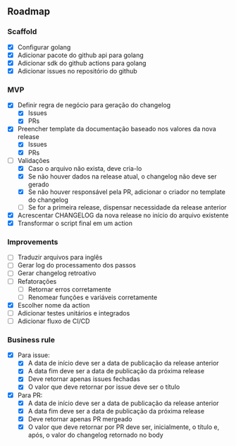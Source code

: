 ## Roadmap

### Scaffold

- [x] Configurar golang
- [x] Adicionar pacote do github api para golang
- [x] Adicionar sdk do github actions para golang
- [x] Adicionar issues no repositório do github

### MVP

- [x] Definir regra de negócio para geração do changelog
    - [x] Issues
    - [x] PRs
- [x] Preencher template da documentação baseado nos valores da nova release
    - [x] Issues
    - [x] PRs
- [ ] Validações
    - [x] Caso o arquivo não exista, deve cria-lo
    - [x] Se não houver dados na release atual, o changelog não deve ser gerado
    - [x] Se não houver responsável pela PR, adicionar o criador no template do changelog
    - [ ] Se for a primeira release, dispensar necessidade da release anterior
- [x] Acrescentar CHANGELOG da nova release no início do arquivo existente
- [x] Transformar o script final em um action

### Improvements

- [ ] Traduzir arquivos para inglês
- [ ] Gerar log do processamento dos passos
- [ ] Gerar changelog retroativo
- [ ] Refatorações
    - [ ] Retornar erros corretamente
    - [ ] Renomear funções e variáveis corretamente
- [x] Escolher nome da action
- [ ] Adicionar testes unitários e integrados
- [ ] Adicionar fluxo de CI/CD

### Business rule

- [x] Para issue:
    - [x] A data de início deve ser a data de publicação da release anterior
    - [x] A data fim deve ser a data de publicação da próxima release
    - [x] Deve retornar apenas issues fechadas
    - [x] O valor que deve retornar por issue deve ser o título

- [x] Para PR:
    - [x] A data de início deve ser a data de publicação da release anterior
    - [x] A data fim deve ser a data de publicação da próxima release
    - [x] Deve retornar apenas PR mergeado
    - [x] O valor que deve retornar por PR deve ser, inicialmente, o título e, após, o valor do changelog retornado no body
